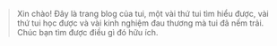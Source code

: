 > Xin chào! Đây là trang blog của tui, một vài thứ tui tìm hiểu được, vài thứ tui học được và vài kinh nghiệm đau thương mà tui đã nếm trải. Chúc bạn tìm được điều gì đó hữu ích.
